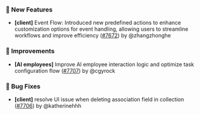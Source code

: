 ### 🎉 New Features

- **[client]** Event Flow: Introduced new predefined actions to enhance customization options for event handling, allowing users to streamline workflows and improve efficiency ([#7672](https://github.com/nocobase/nocobase/pull/7672)) by @zhangzhonghe

### 🚀 Improvements

- **[AI employees]** Improve AI employee interaction logic and optimize task configuration flow ([#7707](https://github.com/nocobase/nocobase/pull/7707)) by @cgyrock

### 🐛 Bug Fixes

- **[client]** resolve UI issue when deleting association  field in collection ([#7706](https://github.com/nocobase/nocobase/pull/7706)) by @katherinehhh

